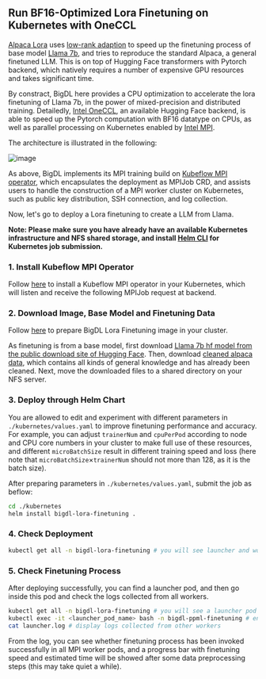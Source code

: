 ## Run BF16-Optimized Lora Finetuning on Kubernetes with OneCCL

[Alpaca Lora](https://github.com/tloen/alpaca-lora/tree/main) uses [low-rank adaption](https://arxiv.org/pdf/2106.09685.pdf) to speed up the finetuning process of base model [Llama 7b](https://huggingface.co/decapoda-research/llama-7b-hf), and tries to reproduce the standard Alpaca, a general finetuned LLM. This is on top of Hugging Face transformers with Pytorch backend, which natively requires a number of expensive GPU resources and takes significant time.

By constract, BigDL here provides a CPU optimization to accelerate the lora finetuning of Llama 7b, in the power of mixed-precision and distributed training. Detailedly, [Intel OneCCL](https://huggingface.co/docs/accelerate/usage_guides/ipex), an available Hugging Face backend, is able to speed up the Pytorch computation with BF16 datatype on CPUs, as well as parallel processing on Kubernetes enabled by [Intel MPI](https://www.intel.com/content/www/us/en/developer/tools/oneapi/mpi-library.html). 

The architecture is illustrated in the following:

![image](https://github.com/Uxito-Ada/BigDL/assets/60865256/d856d9ca-236d-4be4-9fa3-7b31799ac65d)


As above, BigDL implements its MPI training build on [Kubeflow MPI operator](https://github.com/kubeflow/mpi-operator/tree/master), which encapsulates the deployment as MPIJob CRD, and assists users to handle the construction of a MPI worker cluster on Kubernetes, such as public key distribution, SSH connection, and log collection. 

Now, let's go to deploy a Lora finetuning to create a LLM from Llama.

**Note: Please make sure you have already have an available Kubernetes infrastructure and NFS shared storage, and install [Helm CLI](https://helm.sh/docs/helm/helm_install/) for Kubernetes job submission.**

### 1. Install Kubeflow MPI Operator

Follow [here](https://github.com/kubeflow/mpi-operator/tree/master#installation) to install a Kubeflow MPI operator in your Kubernetes, which will listen and receive the following MPIJob request at backend.

### 2. Download Image, Base Model and Finetuning Data

Follow [here](https://github.com/intel-analytics/BigDL/tree/main/docker/llm/finetune/lora/docker#prepare-bigdl-image-for-lora-finetuning) to prepare BigDL Lora Finetuning image in your cluster.

As finetuning is from a base model, first download [Llama 7b hf model from the public download site of Hugging Face](https://huggingface.co/decapoda-research/llama-7b-hf/tree/main). Then, download [cleaned alpaca data](https://raw.githubusercontent.com/tloen/alpaca-lora/main/alpaca_data_cleaned_archive.json), which contains all kinds of general knowledge and has already been cleaned. Next, move the downloaded files to a shared directory on your NFS server.

### 3. Deploy through Helm Chart

You are allowed to edit and experiment with different parameters in `./kubernetes/values.yaml` to improve finetuning performance and accuracy. For example, you can adjust `trainerNum` and `cpuPerPod` according to node and CPU core numbers in your cluster to make full use of these resources, and different `microBatchSize` result in different training speed and loss (here note that `microBatchSize`×`trainerNum` should not more than 128, as it is the batch size).

After preparing parameters in `./kubernetes/values.yaml`, submit the job as beflow:

```bash
cd ./kubernetes
helm install bigdl-lora-finetuning .
```

### 4. Check Deployment
```bash
kubectl get all -n bigdl-lora-finetuning # you will see launcher and worker pods running
```

### 5. Check Finetuning Process

After deploying successfully, you can find a launcher pod, and then go inside this pod and check the logs collected from all workers.

```bash
kubectl get all -n bigdl-lora-finetuning # you will see a launcher pod
kubectl exec -it <launcher_pod_name> bash -n bigdl-ppml-finetuning # enter launcher pod
cat launcher.log # display logs collected from other workers
```

From the log, you can see whether finetuning process has been invoked successfully in all MPI worker pods, and a progress bar with finetuning speed and estimated time will be showed after some data preprocessing steps (this may take quiet a while).
